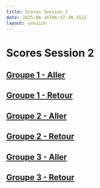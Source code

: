 ```yaml
---
title: Scores Session 2
date: 2025-06-16T06:57:30.352Z
layout: session
---
```


# Scores Session 2


## [Groupe 1 - Aller](/scores/session-2/groupe-1/aller/)
## [Groupe 1 - Retour](/scores/session-2/groupe-1/retour/)


## [Groupe 2 - Aller](/scores/session-2/groupe-2/aller/)
## [Groupe 2 - Retour](/scores/session-2/groupe-2/retour/)


## [Groupe 3 - Aller](/scores/session-2/groupe-3/aller/)
## [Groupe 3 - Retour](/scores/session-2/groupe-3/retour/)

